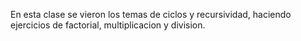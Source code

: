 En esta clase se vieron los temas de ciclos y recursividad, haciendo ejercicios de factorial, multiplicacion y division.

